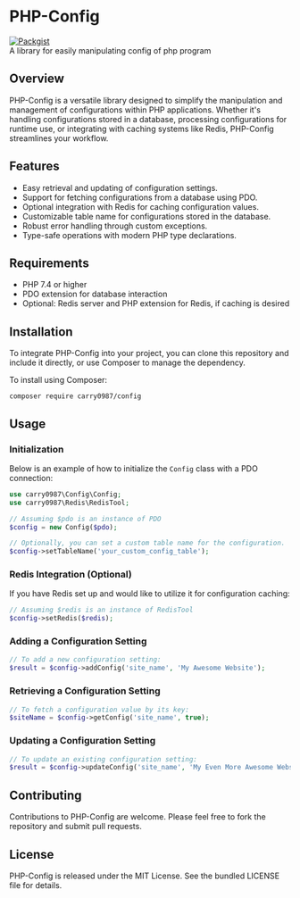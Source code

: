 # PHP-Config
[![Packgist](https://img.shields.io/packagist/v/carry0987/config.svg?style=flat-square)](https://packagist.org/packages/carry0987/config)  
A library for easily manipulating config of php program

## Overview
PHP-Config is a versatile library designed to simplify the manipulation and management of configurations within PHP applications. Whether it's handling configurations stored in a database, processing configurations for runtime use, or integrating with caching systems like Redis, PHP-Config streamlines your workflow.

## Features
- Easy retrieval and updating of configuration settings.
- Support for fetching configurations from a database using PDO.
- Optional integration with Redis for caching configuration values.
- Customizable table name for configurations stored in the database.
- Robust error handling through custom exceptions.
- Type-safe operations with modern PHP type declarations.

## Requirements
- PHP 7.4 or higher
- PDO extension for database interaction
- Optional: Redis server and PHP extension for Redis, if caching is desired

## Installation
To integrate PHP-Config into your project, you can clone this repository and include it directly, or use Composer to manage the dependency.

To install using Composer:
```
composer require carry0987/config
```

## Usage

### Initialization
Below is an example of how to initialize the `Config` class with a PDO connection:
```php
use carry0987\Config\Config;
use carry0987\Redis\RedisTool;

// Assuming $pdo is an instance of PDO
$config = new Config($pdo);

// Optionally, you can set a custom table name for the configuration.
$config->setTableName('your_custom_config_table');
```

### Redis Integration (Optional)
If you have Redis set up and would like to utilize it for configuration caching:
```php
// Assuming $redis is an instance of RedisTool
$config->setRedis($redis);
```

### Adding a Configuration Setting
```php
// To add a new configuration setting:
$result = $config->addConfig('site_name', 'My Awesome Website');
```

### Retrieving a Configuration Setting
```php
// To fetch a configuration value by its key:
$siteName = $config->getConfig('site_name', true);
```

### Updating a Configuration Setting
```php
// To update an existing configuration setting:
$result = $config->updateConfig('site_name', 'My Even More Awesome Website');
```

## Contributing
Contributions to PHP-Config are welcome. Please feel free to fork the repository and submit pull requests.

## License
PHP-Config is released under the MIT License. See the bundled LICENSE file for details.
